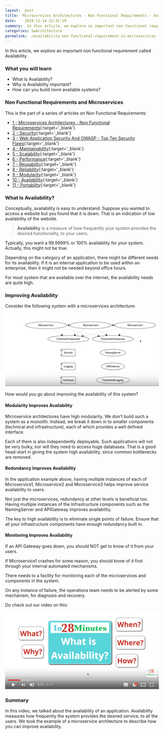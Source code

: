 ```yaml
---
layout:  post
title:  Microservices Architectures - Non Functional Requirements - Availability
date:    2019-11-14 12:31:19
summary:  In this article, we explore an important non functional requirement called Availability. 
categories: SwArchitecture
permalink:  /availability-non-functional-requirement-in-microservices
---
```


In this article, we explore an important non functional requirement called Availability. 

### What you will learn

- What Is Availability?
- Why is Availability important?
- How can you build more available systems?

### Non Functional Requirements and Microservices

This is the part of a series of articles on Non Functional Requirements:

- [1 - Microservices Architectures - Non Functional Requirements](/non-functional-requirements-in-microservices-architectures){:target='_blank'}
- [2 - Security](/non-functional-requirements-in-microservices-introduction-to-Security){:target='_blank'}
- [3 - Web Application Security And OWASP - Top Ten Security Flaws](/web-application-security-owasp-top-ten){:target='_blank'}
- [4 - Maintainability](/non-functional-requirements-in-microservices-introduction-to-Maintainability){:target='_blank'}
- [5 - Scalability](/non-functional-requirements-in-microservices-introduction-to-Scalability){:target='_blank'}
- [6 - Performance](/non-functional-requirements-in-microservices-introduction-to-performance){:target='_blank'}
- [7 - Reusability](/non-functional-requirements-in-microservices-introduction-to-Reusability){:target='_blank'}
- [8 - Reliability](/non-functional-requirements-in-microservices-introduction-to-Reliability){:target='_blank'}
- [9 - Modularity](/modularity-non-functional-requirement-in-microservices){:target='_blank'}
- [10 - Availability](/availability-non-functional-requirement-in-microservices){:target='_blank'}
- [11 - Portability](/non-functional-requirements-in-microservices-introduction-to-portability){:target='_blank'}


### What Is Availability?

Conceptually, availability is easy to understand. Suppose you wanted to access a website but you found that it is down. That is an indication of low availability of the website. 

> **Availability** is a measure of how frequently your system provides the desired functionality, to your users. 

Typically, you want a 99.9999% or 100% availability for your system. Actually, this might not be true. 

Depending on the category of an application, there might be different needs for its availability. If it is an internal application to be used within an enterprise, then it might not be needed beyond office hours.

For most system that are available over the internet, the availability needs are quite high. 

### Improving Availability

Consider the following system with a microservices architecture:

![image info](/images/Capture-047-02.png)

How would you go about improving the availability of this system?

#### Modularity Improves Availability

Microservice architectures have high modularity. We don't build such a system as a monolith. Instead, we break it down in to smaller components (technical and infrastructure), each of which provides a well defined interface. 

Each of them is also independently deployable. Such applications will not be very bulky, nor will they need to access huge databases. That is a good head-start in giving the system high availability, since common bottlenecks are removed.

#### Redundancy Improves Availability

In the application example above, having multiple instances of each of Microservice1, Microservice2 and Microservice3 helps improve service availability to users. 

Not just the microservices, redundancy at other levels is beneficial too. Having multiple instances of the Infrastructure components such as the NamingServer and APIGateway improves availability. 

The key to high availability is to eliminate single points of failure. Ensure that all your infrastructure components have enough redundancy built in.

#### Monitoring Improves Availability

If an API Gateway goes down, you should NOT get to know of it from your users. 

If Microservice1 crashes for some reason, you should know of it first through your internal automated mechanisms. 

There needs to a facility for monitoring each of the microservices and components in the system. 

On any instance of failure, the operations team needs to be alerted by some mechanism, for diagnosis and recovery. 

Do check out our video on this:

[![image info](/images/Capture-047-01.png)](https://www.youtube.com/watch?v=R3j0Z1c-0qY)

### Summary

In this video, we talked about the availability of an application. Availability measures how frequently the system provides the desired service, to all the users. We took the example of a microservice architecture to describe how you can improve availability.
